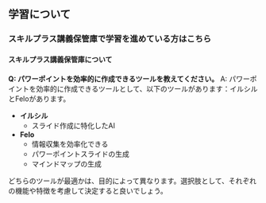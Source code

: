 ## 学習について
### スキルプラス講義保管庫で学習を進めている方はこちら
#### スキルプラス講義保管庫について

**Q: パワーポイントを効率的に作成できるツールを教えてください。**
A: パワーポイントを効率的に作成できるツールとして、以下のツールがあります：イルシルとFeloがあります。
- **イルシル**
  - スライド作成に特化したAI
- **Felo**
  - 情報収集を効率化できる
  - パワーポイントスライドの生成
  - マインドマップの生成

どちらのツールが最適かは、目的によって異なります。選択肢として、それぞれの機能や特徴を考慮して決定すると良いでしょう。
